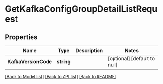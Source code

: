 # GetKafkaConfigGroupDetailListRequest

## Properties
Name | Type | Description | Notes
------------ | ------------- | ------------- | -------------
**KafkaVersionCode** | **string** |  | [optional] [default to null]

[[Back to Model list]](../README.md#documentation-for-models) [[Back to API list]](../README.md#documentation-for-api-endpoints) [[Back to README]](../README.md)


